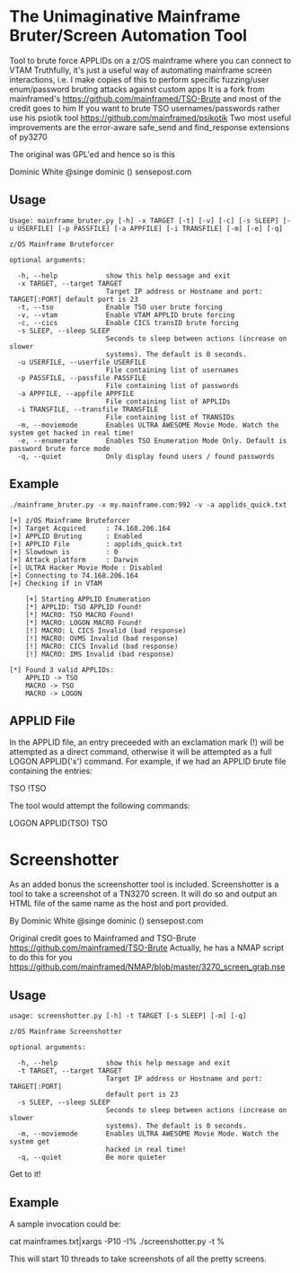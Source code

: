 The Unimaginative Mainframe Bruter/Screen Automation Tool
=========================================================

Tool to brute force APPLIDs on a z/OS mainframe where you can connect to VTAM
Truthfully, it's just a useful way of automating mainframe screen interactions,
i.e. I make copies of this to perform specific fuzzing/user enum/password
bruting attacks against custom apps It is a fork from mainframed's
https://github.com/mainframed/TSO-Brute and most of the credit goes to him If
you want to brute TSO usernames/passwords rather use his psiotik tool
https://github.com/mainframed/psikotik Two most useful improvements are the
error-aware safe_send and find_response extensions of py3270

The original was GPL'ed and hence so is this

Dominic White @singe dominic () sensepost.com

Usage
-----
	Usage: mainframe_bruter.py [-h] -x TARGET [-t] [-v] [-c] [-s SLEEP] [-u USERFILE] [-p PASSFILE] [-a APPFILE] [-i TRANSFILE] [-m] [-e] [-q]
	
	z/OS Mainframe Bruteforcer
	
	optional arguments:
	
	  -h, --help            show this help message and exit
	  -x TARGET, --target TARGET
							Target IP address or Hostname and port: TARGET[:PORT] default port is 23
	  -t, --tso             Enable TSO user brute forcing
	  -v, --vtam            Enable VTAM APPLID brute forcing
	  -c, --cics            Enable CICS transID brute forcing
	  -s SLEEP, --sleep SLEEP
	                        Seconds to sleep between actions (increase on slower
	                        systems). The default is 0 seconds.
	  -u USERFILE, --userfile USERFILE
	                        File containing list of usernames
	  -p PASSFILE, --passfile PASSFILE
	                        File containing list of passwords
	  -a APPFILE, --appfile APPFILE
	                        File containing list of APPLIDs
	  -i TRANSFILE, --transfile TRANSFILE
	                        File containing list of TRANSIDs
	  -m, --moviemode       Enables ULTRA AWESOME Movie Mode. Watch the system get hacked in real time!
	  -e, --enumerate       Enables TSO Enumeration Mode Only. Default is password brute force mode
	  -q, --quiet           Only display found users / found passwords

Example
-------

	./mainframe_bruter.py -x my.mainframe.com:992 -v -a applids_quick.txt
	
	[+] z/OS Mainframe Bruteforcer
	[+] Target Acquired		: 74.168.206.164
	[+] APPLID Bruting		: Enabled
	[+] APPLID File			: applids_quick.txt
	[+] Slowdown is			: 0
	[+] Attack platform		: Darwin
	[+] ULTRA Hacker Movie Mode	: Disabled
	[+] Connecting to 74.168.206.164
	[+] Checking if in VTAM
	
		[+] Starting APPLID Enumeration
		[*] APPLID: TSO APPLID Found!
		[*] MACRO: TSO MACRO Found!
		[*] MACRO: LOGON MACRO Found!
		[!] MACRO: L CICS Invalid (bad response)
		[!] MACRO: OVMS Invalid (bad response)
		[!] MACRO: CICS Invalid (bad response)
		[!] MACRO: IMS Invalid (bad response)
	
	[*] Found 3 valid APPLIDs:
		APPLID -> TSO
		MACRO -> TSO
		MACRO -> LOGON

APPLID File
-----------

In the APPLID file, an entry preceeded with an exclamation mark (!) will be attempted as a direct command, otherwise it will be attempted as a full LOGON APPLID('x') command. For example, if we had an APPLID brute file containing the entries:

TSO
!TSO

The tool would attempt the following commands:

LOGON APPLID(TSO)
TSO

Screenshotter
=============

As an added bonus the screenshotter tool is included. Screenshotter is a tool
to take a screenshot of a TN3270 screen. It will do so and output an HTML file
of the same name as the host and port provided.


By Dominic White @singe dominic () sensepost.com

Original credit goes to Mainframed and TSO-Brute
https://github.com/mainframed/TSO-Brute Actually, he has a NMAP script to do
this for you
https://github.com/mainframed/NMAP/blob/master/3270_screen_grab.nse

Usage
-----

	usage: screenshotter.py [-h] -t TARGET [-s SLEEP] [-m] [-q]
	
	z/OS Mainframe Screenshotter
	
	optional arguments:
	
	  -h, --help            show this help message and exit
	  -t TARGET, --target TARGET
	                        Target IP address or Hostname and port: TARGET[:PORT]
	                        default port is 23
	  -s SLEEP, --sleep SLEEP
	                        Seconds to sleep between actions (increase on slower
	                        systems). The default is 0 seconds.
	  -m, --moviemode       Enables ULTRA AWESOME Movie Mode. Watch the system get
	                        hacked in real time!
	  -q, --quiet           Be more quieter

Get to it!

Example
-------

A sample invocation could be:

cat mainframes.txt|xargs -P10 -I% ./screenshotter.py -t %

This will start 10 threads to take screenshots of all the pretty screens.
